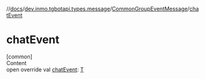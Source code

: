 //[docs](../../../index.md)/[dev.inmo.tgbotapi.types.message](../index.md)/[CommonGroupEventMessage](index.md)/[chatEvent](chat-event.md)



# chatEvent  
[common]  
Content  
open override val [chatEvent](chat-event.md): [T](index.md)  



